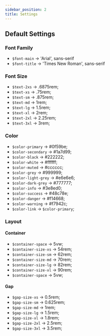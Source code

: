 ```yaml
---
sidebar_position: 2
title: Settings
---
```

## Default Settings
### Font Family
- ```$font-main``` -> 'Arial', sans-serif
- ```$font-title``` -> 'Times New Roman', sans-serif
### Font Size
- ```$text-2xs``` -> .6875rem;
- ```$text-xs``` -> .75rem;
- ```$text-sm``` -> .875rem;
- ```$text-md``` -> 1rem;
- ```$text-lg``` -> 1.5rem;
- ```$text-xl``` -> 2rem;
- ```$text-2xl``` -> 2.25rem;
- ```$text-3xl``` -> 3rem;

### Color
- ```$color-primary``` -> #0f59be;
- ```$color-secondary``` -> #1a7d99;
- ```$color-black``` -> #222222;
- ```$color-white``` -> #ffffff;
- ```$color-muted``` -> #cccccc;
- ```$color-grey``` -> #999999;
- ```$color-light-grey``` -> #e6e6e6;
- ```$color-dark-grey``` -> #777777;
- ```$color-info``` -> #3e8ed0;
- ```$color-success``` -> #48c78e;
- ```$color-danger``` -> #f14668;
- ```$color-warning``` -> #f7942c;
- ```$color-link``` -> ```$color-primary```;

### Layout
#### Container
- ```$container-space``` -> 5vw;
- ```$container-size-xs``` -> 54rem;
- ```$container-size-sm``` -> 62rem;
- ```$container-size-md``` -> 70rem;
- ```$container-size-lg``` -> 82rem;
- ```$container-size-xl``` -> 90rem;
- ```$container-space``` -> 5vw;

#### Gap
- ```$gap-size-xs``` -> 0.5rem;
- ```$gap-size-sm``` -> 0.625rem;
- ```$gap-size-md``` -> 1rem;
- ```$gap-size-lg``` -> 1.5rem;
- ```$gap-size-xl``` -> 1.8rem;
- ```$gap-size-2xl``` -> 2.5rem;
- ```$gap-size-3xl``` -> 3.5rem;
